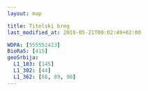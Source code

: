 ```yaml
---
layout: map

title: Titelski breg
last_modified_at: 2018-05-21T00:02:49+02:00

WDPA: [555552423]
BioRaS: [415]
geoSrbija:
  L1_183: [145]
  L1_302: [44]
  L1_362: [88, 89, 90]
---
```

